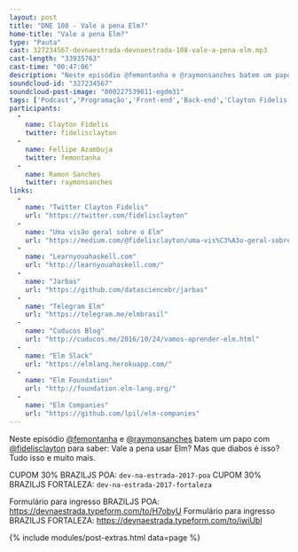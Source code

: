 ```yaml
---
layout: post
title: "DNE 108 - Vale a pena Elm?"
home-title: "Vale a pena Elm?"
type: "Pauta"
cast: 327234567-devnaestrada-devnaestrada-108-vale-a-pena-elm.mp3
cast-length: "33935763"
cast-time: "00:47:06"
description: "Neste episódio @femontanha e @raymonsanches batem um papo com @fidelisclayton pra saber: Vale a pena usar Elm? Mas que diabos é isso? Tudo isso e muito mais."
soundcloud-id: "327234567"
soundcloud-post-image: "000227539011-egdm31"
tags: ['Podcast','Programação','Front-end','Back-end','Clayton Fidelis','Elm','Javascript','Linguagem', 'Haskell', 'Jarbas','Tech']
participants:
  -
    name: Clayton Fidelis
    twitter: fidelisclayton
  -
    name: Fellipe Azambuja
    twitter: femontanha
  -
    name: Ramon Sanches
    twitter: raymonsanches
links:
  -
    name: "Twitter Clayton Fidelis"
    url: "https://twitter.com/fidelisclayton"
  -
    name: "Uma visão geral sobre o Elm"
    url: "https://medium.com/@fidelisclayton/uma-vis%C3%A3o-geral-sobre-o-elm-b8c65e1aa074?ct=t(BrazilJS_Weekly_468_9_2013)"
  -
    name: "Learnyouahaskell.com"
    url: "http://learnyouahaskell.com/"
  -
    name: "Jarbas"
    url: "https://github.com/datasciencebr/jarbas"
  -
    name: "Telegram Elm"
    url: "https://telegram.me/elmbrasil"
  -
    name: "Cuducos Blog"
    url: "http://cuducos.me/2016/10/24/vamos-aprender-elm.html"
  -
    name: "Elm Slack"
    url: "https://elmlang.herokuapp.com/"
  -
    name: "Elm Foundation"
    url: "http://foundation.elm-lang.org/"
  -
    name: "Elm Companies"
    url: "https://github.com/lpil/elm-companies"
---
```


Neste episódio [@femontanha](https://twitter.com/femontanha) e [@raymonsanches](https://twitter.com/raymonsanches) batem um papo com [@fidelisclayton](https://twitter.com/@fidelisclayton) para saber: Vale a pena usar Elm? Mas que diabos é isso? Tudo isso e muito mais.

CUPOM 30% BRAZILJS POA: `dev-na-estrada-2017-poa`
CUPOM 30% BRAZILJS FORTALEZA: `dev-na-estrada-2017-fortaleza`

Formulário para ingresso BRAZILJS POA: https://devnaestrada.typeform.com/to/H7obyU
Formulário para ingresso BRAZILJS FORTALEZA: https://devnaestrada.typeform.com/to/iwiUbl

{% include modules/post-extras.html data=page %}
